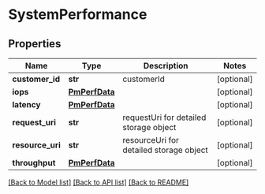 # SystemPerformance

## Properties
Name | Type | Description | Notes
------------ | ------------- | ------------- | -------------
**customer_id** | **str** | customerId | [optional] 
**iops** | [**PmPerfData**](PmPerfData.md) |  | [optional] 
**latency** | [**PmPerfData**](PmPerfData.md) |  | [optional] 
**request_uri** | **str** | requestUri for detailed storage object | [optional] 
**resource_uri** | **str** | resourceUri for detailed storage object | [optional] 
**throughput** | [**PmPerfData**](PmPerfData.md) |  | [optional] 

[[Back to Model list]](../README.md#documentation-for-models) [[Back to API list]](../README.md#documentation-for-api-endpoints) [[Back to README]](../README.md)


